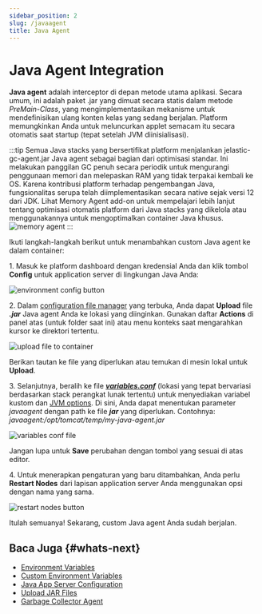 ```yaml
---
sidebar_position: 2
slug: /javaagent
title: Java Agent
---
```


# Java Agent Integration

**Java agent** adalah interceptor di depan metode utama aplikasi. Secara umum, ini adalah paket .jar yang dimuat secara statis dalam metode _PreMain-Class_, yang mengimplementasikan mekanisme untuk mendefinisikan ulang konten kelas yang sedang berjalan. Platform memungkinkan Anda untuk meluncurkan applet semacam itu secara otomatis saat startup (tepat setelah JVM diinisialisasi).

:::tip
Semua Java stacks yang bersertifikat platform menjalankan jelastic-gc-agent.jar Java agent sebagai bagian dari optimisasi standar. Ini melakukan panggilan GC penuh secara periodik untuk mengurangi penggunaan memori dan melepaskan RAM yang tidak terpakai kembali ke OS. Karena kontribusi platform terhadap pengembangan Java, fungsionalitas serupa telah diimplementasikan secara native sejak versi 12 dari JDK. Lihat Memory Agent add-on untuk mempelajari lebih lanjut tentang optimisasi otomatis platform dari Java stacks yang dikelola atau menggunakannya untuk mengoptimalkan container Java khusus.
<img src="https://assets.dewacloud.com/dewacloud-docs/java/java-apps-specifications/java-agent/java-agent-1.png" alt="memory agent" max-width="100%"/>
:::

Ikuti langkah-langkah berikut untuk menambahkan custom Java agent ke dalam container:

1\. Masuk ke platform dashboard dengan kredensial Anda dan klik tombol **Config** untuk application server di lingkungan Java Anda:

<img src="https://assets.dewacloud.com/dewacloud-docs/java/java-apps-specifications/java-agent/java-agent-2.png" alt="environment config button" max-width="100%"/>

2\. Dalam [configuration file manager](<https://docs.dewacloud.com/docs/configuration-file-manager>) yang terbuka, Anda dapat **Upload** file _**.jar**_ Java agent Anda ke lokasi yang diinginkan. Gunakan daftar **Actions** di panel atas (untuk folder saat ini) atau menu konteks saat mengarahkan kursor ke direktori tertentu. 

<img src="https://assets.dewacloud.com/dewacloud-docs/java/java-apps-specifications/java-agent/java-agent-3.png" alt="upload file to container" max-width="100%"/>

Berikan tautan ke file yang diperlukan atau temukan di mesin lokal untuk **Upload**.

3\. Selanjutnya, beralih ke file _**[variables.conf](<https://docs.dewacloud.com/docs/custom-environment-variables#java>)**_ (lokasi yang tepat bervariasi berdasarkan stack perangkat lunak tertentu) untuk menyediakan variabel kustom dan [JVM options](<https://docs.dewacloud.com/docs/java-options-arguments>). Di sini, Anda dapat menentukan parameter _javaagent_ dengan path ke file _**jar**_ yang diperlukan. Contohnya: _javaagent:/opt/tomcat/temp/my-java-agent.jar_ 

<img src="https://assets.dewacloud.com/dewacloud-docs/java/java-apps-specifications/java-agent/java-agent-4.png" alt="variables conf file" max-width="100%"/>

Jangan lupa untuk **Save** perubahan dengan tombol yang sesuai di atas editor.

4\. Untuk menerapkan pengaturan yang baru ditambahkan, Anda perlu **Restart Nodes** dari lapisan application server Anda menggunakan opsi dengan nama yang sama. 

<img src="https://assets.dewacloud.com/dewacloud-docs/java/java-apps-specifications/java-agent/java-agent-5.png" alt="restart nodes button" max-width="100%"/>

Itulah semuanya! Sekarang, custom Java agent Anda sudah berjalan.

## Baca Juga {#whats-next}

  * [Environment Variables](<https://docs.dewacloud.com/docs/environment-variables/>)
  * [Custom Environment Variables](<https://docs.dewacloud.com/docs/custom-environment-variables/>)
  * [Java App Server Configuration](<https://docs.dewacloud.com/docs/java-application-server-config/>)
  * [Upload JAR Files](<https://docs.dewacloud.com/docs/upload-jar-files/>)
  * [Garbage Collector Agent](<https://www.virtuozzo.com/company/blog/garbage-collection/>)